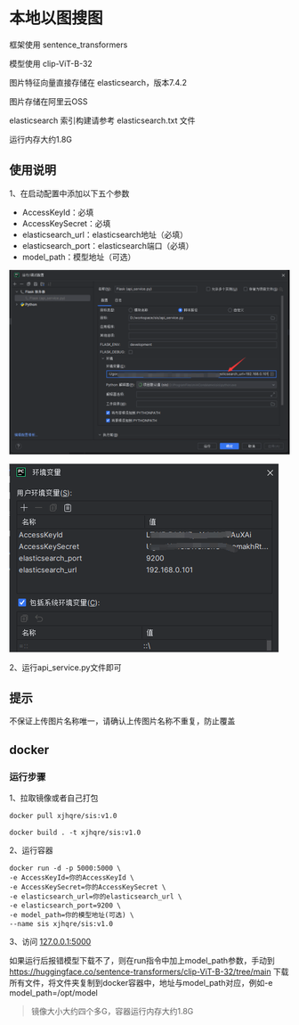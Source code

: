 # 本地以图搜图

框架使用 sentence_transformers

模型使用 clip-ViT-B-32

图片特征向量直接存储在 elasticsearch，版本7.4.2

图片存储在阿里云OSS

elasticsearch 索引构建请参考 elasticsearch.txt 文件

运行内存大约1.8G

## 使用说明

1、在启动配置中添加以下五个参数

* AccessKeyId：必填
* AccessKeySecret：必填
* elasticsearch_url：elasticsearch地址（必填）
* elasticsearch_port：elasticsearch端口（必填）
* model_path：模型地址（可选）

![1](README.assets/1.png)

![14](README.assets/14.png)

2、运行api_service.py文件即可

## 提示

不保证上传图片名称唯一，请确认上传图片名称不重复，防止覆盖

## docker

### 运行步骤

1、拉取镜像或者自己打包

```shell
docker pull xjhqre/sis:v1.0
```

```shell
docker build . -t xjhqre/sis:v1.0
```

2、运行容器

```shell
docker run -d -p 5000:5000 \
-e AccessKeyId=你的AccessKeyId \
-e AccessKeySecret=你的AccessKeySecret \
-e elasticsearch_url=你的elasticsearch_url \
-e elasticsearch_port=9200 \
-e model_path=你的模型地址(可选) \
--name sis xjhqre/sis:v1.0
```

3、访问 [127.0.0.1:5000](127.0.0.1:5000)

如果运行后报错模型下载不了，则在run指令中加上model_path参数，手动到
https://huggingface.co/sentence-transformers/clip-ViT-B-32/tree/main
下载所有文件，将文件夹复制到docker容器中，地址与model_path对应，例如-e model_path=/opt/model

> 镜像大小大约四个多G，容器运行内存大约1.8G